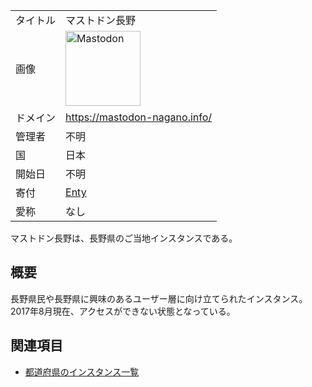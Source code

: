 <div>

|          |                                                                                                                                                                                                                                                                                                        |
|----------|--------------------------------------------------------------------------------------------------------------------------------------------------------------------------------------------------------------------------------------------------------------------------------------------------------|
| タイトル | マストドン長野                                                                                                                                                                                                                                                                                         |
| 画像     | [<img src="/images/thumb/0/00/Mastodon_logo.png/120px-Mastodon_logo.png" srcset="/images/thumb/0/00/Mastodon_logo.png/180px-Mastodon_logo.png 1.5x, /images/0/00/Mastodon_logo.png 2x" width="120" height="120" alt="Mastodon" />](/%E3%83%95%E3%82%A1%E3%82%A4%E3%83%AB:Mastodon_logo.png "Mastodon") |
| ドメイン | <a href="https://mastodon-nagano.info/" rel="nofollow">https://mastodon-nagano.info/</a>                                                                                                                                                                                                               |
| 管理者   | 不明                                                                                                                                                                                                                                                                                                   |
| 国       | 日本                                                                                                                                                                                                                                                                                                   |
| 開始日   | 不明                                                                                                                                                                                                                                                                                                   |
| 寄付     | <a href="https://enty.jp/YwmyiHZGk0oC" rel="nofollow">Enty</a>                                                                                                                                                                                                                                         |
| 愛称     | なし                                                                                                                                                                                                                                                                                                   |

マストドン長野は、長野県のご当地インスタンスである。

## 概要

長野県民や長野県に興味のあるユーザー層に向け立てられたインスタンス。2017年8月現在、アクセスができない状態となっている。

## 関連項目

-   [都道府県のインスタンス一覧](/%E9%83%BD%E9%81%93%E5%BA%9C%E7%9C%8C%E3%81%AE%E3%82%A4%E3%83%B3%E3%82%B9%E3%82%BF%E3%83%B3%E3%82%B9%E4%B8%80%E8%A6%A7 "都道府県のインスタンス一覧")

</div>
